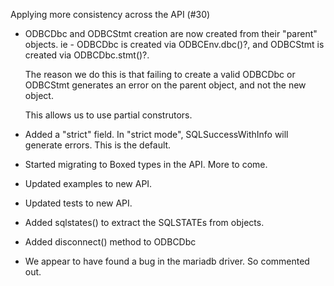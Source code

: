 Applying more consistency across the API (#30)

* ODBCDbc and ODBCStmt creation are now created from their "parent"
  objects.  ie - ODBCDbc is created via ODBCEnv.dbc()?, and ODBCStmt
  is created via ODBCDbc.stmt()?.

  The reason we do this is that failing to create a valid ODBCDbc or
  ODBCStmt generates an error on the parent object, and not the new
  object.

  This allows us to use partial construtors.

* Added a "strict" field. In "strict mode", SQLSuccessWithInfo will
  generate errors.  This is the default.

* Started migrating to Boxed types in the API.  More to come.

* Updated examples to new API.

* Updated tests to new API.

* Added sqlstates() to extract the SQLSTATEs from objects.

* Added disconnect() method to ODBCDbc

* We appear to have found a bug in the mariadb driver. So commented out.

